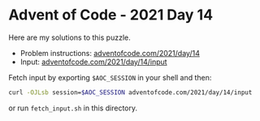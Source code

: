# Advent of Code - 2021 Day 14
Here are my solutions to this puzzle.

* Problem instructions: [adventofcode.com/2021/day/14](https://adventofcode.com/2021/day/14)
* Input: [adventofcode.com/2021/day/14/input](https://adventofcode.com/2021/day/14/input)

Fetch input by exporting `$AOC_SESSION` in your shell and then:
```bash
curl -OJLsb session=$AOC_SESSION adventofcode.com/2021/day/14/input
```

or run `fetch_input.sh` in this directory.
